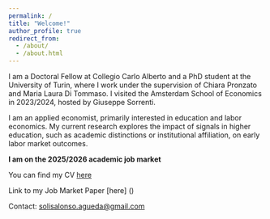 ```yaml
---
permalink: /
title: "Welcome!"
author_profile: true
redirect_from: 
  - /about/
  - /about.html
---
```


I am a Doctoral Fellow at Collegio Carlo Alberto and a PhD student at the University of Turin, where I work under the supervision of Chiara Pronzato and Maria Laura Di Tommaso. I visited the Amsterdam School of Economics in 2023/2024, hosted by Giuseppe Sorrenti. 

I am an applied economist, primarily interested in education and labor economics. My current research explores the impact of signals in higher education, such as academic distinctions or institutional affiliation, on early labor market outcomes.

**I am on the 2025/2026 academic job market**


You can find my CV [here]()

Link to my Job Market Paper [here] ()

Contact: solisalonso.agueda@gmail.com
